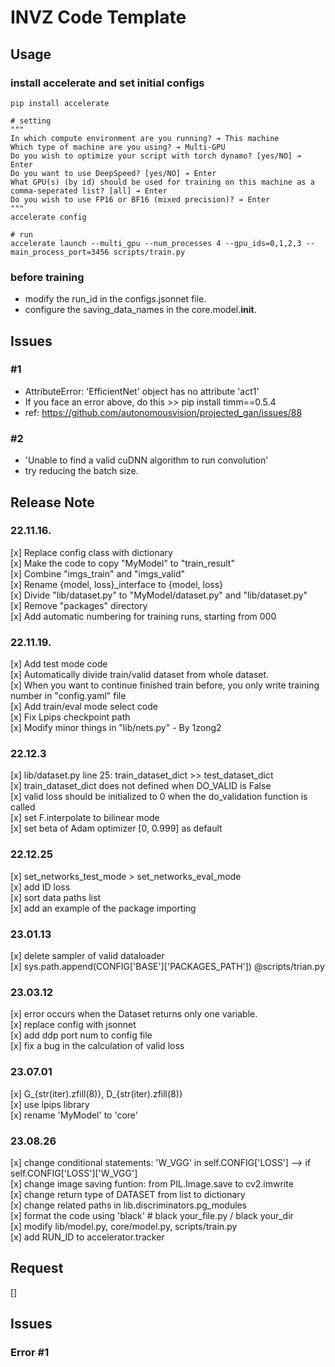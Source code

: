 # INVZ Code Template

## Usage

### install accelerate and set initial configs

```
pip install accelerate 

# setting
"""
In which compute environment are you running? ➔ This machine
Which type of machine are you using? ➔ Multi-GPU
Do you wish to optimize your script with torch dynamo? [yes/NO] ➔ Enter
Do you want to use DeepSpeed? [yes/NO] ➔ Enter
What GPU(s) (by id) should be used for training on this machine as a comma-seperated list? [all] ➔ Enter
Do you wish to use FP16 or BF16 (mixed precision)? ➔ Enter
"""
accelerate config

# run
accelerate launch --multi_gpu --num_processes 4 --gpu_ids=0,1,2,3 --main_process_port=3456 scripts/train.py
```

### before training
- modify the run_id in the configs.jsonnet file.
- configure the saving_data_names in the core.model.__init__.

## Issues
### #1
- AttributeError: 'EfficientNet' object has no attribute 'act1'   
- If you face an error above, do this >> pip install timm==0.5.4     
- ref: https://github.com/autonomousvision/projected_gan/issues/88    

### #2
- 'Unable to find a valid cuDNN algorithm to run convolution'
- try reducing the batch size.

## Release Note

### 22.11.16.
[x] Replace config class with dictionary  
[x] Make the code to copy "MyModel" to "train_result"  
[x] Combine "imgs_train" and "imgs_valid"  
[x] Rename {model, loss}_interface to {model, loss}  
[x] Divide "lib/dataset.py" to "MyModel/dataset.py" and "lib/dataset.py"  
[x] Remove "packages" directory  
[x] Add automatic numbering for training runs, starting from 000


### 22.11.19.
[x] Add test mode code  
[x] Automatically divide train/valid dataset from whole dataset.   
[x] When you want to continue finished train before, you only write training number in "config.yaml" file    
[x] Add train/eval mode select code  
[x] Fix Lpips checkpoint path  
[x] Modify minor things in "lib/nets.py" - By 1zong2

### 22.12.3

[x] lib/dataset.py line 25: train_dataset_dict >> test_dataset_dict  
[x] train_dataset_dict does not defined when DO_VALID is False  
[x] valid loss should be initialized to 0 when the do_validation function is called  
[x] set F.interpolate to bilinear mode  
[x] set beta of Adam optimizer [0, 0.999] as default  

### 22.12.25

[x] set_networks_test_mode > set_networks_eval_mode  
[x] add ID loss  
[x] sort data paths list  
[x] add an example of the package importing

### 23.01.13
[x] delete sampler of valid dataloader   
[x] sys.path.append(CONFIG['BASE']['PACKAGES_PATH']) @scripts/trian.py 

### 23.03.12  
[x] error occurs when the Dataset returns only one variable.     
[x] replace config with jsonnet  
[x] add ddp port num to config file  
[x] fix a bug in the calculation of valid loss  

### 23.07.01  
[x] G_{str(iter).zfill(8)}, D_{str(iter).zfill(8)}    
[x] use lpips library    
[x] rename 'MyModel' to 'core'    

### 23.08.26  
[x] change conditional statements: 'W_VGG' in self.CONFIG['LOSS'] --> if self.CONFIG['LOSS']['W_VGG']   
[x] change image saving funtion: from PIL.Image.save to cv2.imwrite  
[x] change return type of DATASET from list to dictionary   
[x] change related paths in lib.discriminators.pg_modules  
[x] format the code using 'black' # black your_file.py / black your_dir  
[x] modify lib/model.py, core/model.py, scripts/train.py  
[x] add RUN_ID to accelerator.tracker  

## Request   
[]  
  
## Issues
### Error #1
